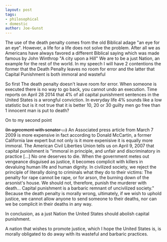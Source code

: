 ```yaml
---
layout: post
tags: 
- philosophical 
- domestic
author: Joe-Gunst
---
```

The use of the death penalty comes from the old Biblical adage "an eye for an eye". However, a life for a life does not solve the problem. After all we as Americans have always favored a different Biblical saying which was made famous by John Winthrop "A city upon a Hill" We are to be a just Nation, an example for the rest of the world. In my speech I will have 2 contentions the former that the Death Penalty leaves no room for error and the latter that Capital Punishment is both immoral and wasteful

So first The death penalty doesn't leave room for error. When someone is executed there is no way to go back, you cannot undo an execution. Time reports on April 28 2014 that 4% of all capital punishment sentences in the United States is a wrongful conviction. In everyday life 4% sounds like a low statistic but is it not true that it is better 10, 20 or 30 guilty men go free than 1 innocent man is put to death?

On to my second point

~~(In agreement with senator …)~~ An Associated press article from March 7 2009 is more expensive in fact according to Donald McCartin, a former California law expert but not only is it more expenisive it is equally more immoral. The American Civil Liberties Union tells us on April 9, 2007 that capital punishment is "immoral in principle, and unfair and discriminatory in practice [...] No one deserves to die. When the government metes out vengeance disguised as justice, it becomes complicit with killers in devaluing human life and human dignity. In civilized society, we reject the principle of literally doing to criminals what they do to their victims: The penalty for rape cannot be rape, or for arson, the burning down of the arsonist's house. We should not, therefore, punish the murderer with death... Capital punishment is a barbaric remnant of uncivilized society." Because the death penalty is morally wrong, ultimately, if we wish to uphold justice, we cannot allow anyone to send someone to their deaths, nor can we be complicit in their deaths in any way.

In conclusion, as a just Nation the United States should abolish capital punishment.

A nation that wishes to promote justice, which I hope the United States is, is morally obligated to do away with its wasteful and barbaric practices.
